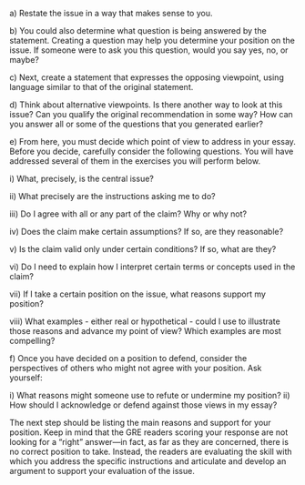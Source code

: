  



a) Restate the issue in a way that makes sense to you.

b) You could also determine what question is being answered by the statement. Creating a question may help you determine your position on the issue. If someone were to ask you this question, would you say yes, no, or maybe?

c) Next, create a statement that expresses the opposing viewpoint, using language similar to that of the original statement.

d) Think about alternative viewpoints. Is there another way to look at this issue? Can you qualify the original recommendation in some way? How can you answer all or some of the questions that you generated earlier?

e) From here, you must decide which point of view to address in your essay. Before you decide, carefully consider the following questions. You will have addressed several of them in the exercises you will perform below.

i) What, precisely, is the central issue?

ii) What precisely are the instructions asking me to do?

iii) Do I agree with all or any part of the claim? Why or why not?

iv) Does the claim make certain assumptions? If so, are they reasonable?

v) Is the claim valid only under certain conditions? If so, what are they?

vi) Do I need to explain how I interpret certain terms or concepts used in the claim?

vii) If I take a certain position on the issue, what reasons support my position?

viii) What examples - either real or hypothetical - could I use to illustrate those reasons and advance my point of view? Which examples are most compelling?

f) Once you have decided on a position to defend, consider the perspectives of others who might not agree with your position. Ask yourself:

i) What reasons might someone use to refute or undermine my position? ii) How should I acknowledge or defend against those views in my essay?

The next step should be listing the main reasons and support for your position. Keep in mind that the GRE readers scoring your response are not looking for a “right” answer—in fact, as far as they are concerned, there is no correct position to take. Instead, the readers are evaluating the skill with which you address the specific instructions and articulate and develop an argument to support your evaluation of the issue.